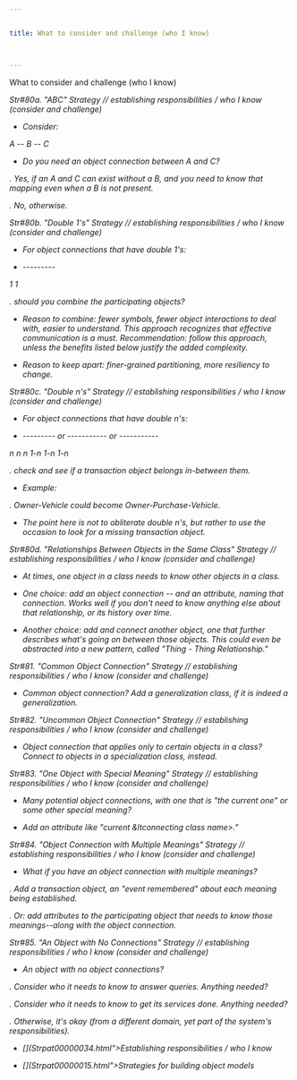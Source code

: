 ```yaml
---


title: What to consider and challenge (who I know)



---
```



<p>What to consider and challenge (who I know) </p>

<p><i>Str#80a. &quot;ABC&quot; Strategy // establishing responsibilities / who I know
(consider and challenge) </p>

*  Consider: </p>

<p>A -- B -- C </p>

*  Do you need an object connection between A and C? </p>

<p>. Yes, if an A and C can exist without a B, and you need to know that mapping even when
a B is not present. </p>

<p>. No, otherwise. </p>

<p><i>Str#80b. &quot;Double 1's&quot; Strategy // establishing responsibilities / who I
know (consider and challenge) </p>

*  For object connections that have double 1's: </p>

* --------- </p>

<p>1 1 </p>

<p>. should you combine the participating objects? </p>

*  Reason to combine: fewer symbols, fewer object interactions to deal with, easier to
understand. This approach recognizes that effective communication is a must.
Recommendation: follow this approach, unless the benefits listed below justify the added
complexity. </p>

*  Reason to keep apart: finer-grained partitioning, more resiliency to change. </p>

<p><i>Str#80c. &quot;Double n's&quot; Strategy // establishing responsibilities / who I
know (consider and challenge) </p>

*  For object connections that have double n's: </p>

* --------- or ----------- or ----------- </p>

<p>n n n 1-n 1-n 1-n </p>

<p>. check and see if a transaction object belongs in-between them. </p>

*  Example: </p>

<p>. Owner-Vehicle could become Owner-Purchase-Vehicle. </p>

*  The point here is not to obliterate double n's, but rather to use the occasion to
look for a missing transaction object. </p>

<p><i>Str#80d. &quot;Relationships Between Objects in the Same Class&quot; Strategy //
establishing responsibilities / who I know (consider and challenge) </p>

*  At times, one object in a class needs to know other objects in a class. </p>

*  One choice: add an object connection -- and an attribute, naming that connection.
Works well if you don't need to know anything else about that relationship, or its history
over time. </p>

*  Another choice: add and connect another object, one that further describes what's
going on between those objects. This could even be abstracted into a new pattern, called
&quot;Thing - Thing Relationship.&quot; </p>

<p><i>Str#81. &quot;Common Object Connection&quot; Strategy // establishing
responsibilities / who I know (consider and challenge) </p>

*  Common object connection? Add a generalization class, if it is indeed a
generalization. </p>

<p><i>Str#82. &quot;Uncommon Object Connection&quot; Strategy // establishing
responsibilities / who I know (consider and challenge) </p>

*  Object connection that applies only to certain objects in a class? Connect to
objects in a specialization class, instead. </p>

<p><i>Str#83. &quot;One Object with Special Meaning&quot; Strategy // establishing
responsibilities / who I know (consider and challenge) </p>

*  Many potential object connections, with one that is &quot;the current one&quot;
or some other special meaning? </p>

*  Add an attribute like &quot;current &amp;ltconnecting class name&gt;.&quot; </p>

<p><i>Str#84. &quot;Object Connection with Multiple Meanings&quot; Strategy //
establishing responsibilities / who I know (consider and challenge) </p>

*  What if you have an object connection with multiple meanings? </p>

<p>. Add a transaction object, an &quot;event remembered&quot; about each meaning being
established. </p>

<p>. Or: add attributes to the participating object that needs to know those
meanings--along with the object connection. </p>

<p><i>Str#85. &quot;An Object with No Connections&quot; Strategy // establishing
responsibilities / who I know (consider and challenge) </p>

*  An object with no object connections? </p>

<p>. Consider who it needs to know to answer queries. Anything needed? </p>

<p>. Consider who it needs to know to get its services done. Anything needed? </p>

<p>. Otherwise, it's okay (from a different domain, yet part of the system's
responsibilities). </p>

* [](Strpat00000034.html">Establishing responsibilities / who I know</a></li>

* [](Strpat00000015.html">Strategies for building object models</a></li>


